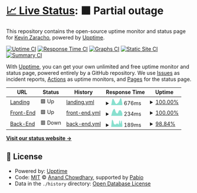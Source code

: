 # [📈 Live Status](https://kevinzaracho.com): <!--live status--> **🟧 Partial outage**

This repository contains the open-source uptime monitor and status page for [Kevin Zaracho](kevinzaracho.com), powered by [Upptime](https://github.com/upptime/upptime).

[![Uptime CI](https://github.com/kenzaflow/grow2on-uptime/workflows/Uptime%20CI/badge.svg)](https://github.com/kenzaflow/grow2on-uptime/actions?query=workflow%3A%22Uptime+CI%22)
[![Response Time CI](https://github.com/kenzaflow/grow2on-uptime/workflows/Response%20Time%20CI/badge.svg)](https://github.com/kenzaflow/grow2on-uptime/actions?query=workflow%3A%22Response+Time+CI%22)
[![Graphs CI](https://github.com/kenzaflow/grow2on-uptime/workflows/Graphs%20CI/badge.svg)](https://github.com/kenzaflow/grow2on-uptime/actions?query=workflow%3A%22Graphs+CI%22)
[![Static Site CI](https://github.com/kenzaflow/grow2on-uptime/workflows/Static%20Site%20CI/badge.svg)](https://github.com/kenzaflow/grow2on-uptime/actions?query=workflow%3A%22Static+Site+CI%22)
[![Summary CI](https://github.com/kenzaflow/grow2on-uptime/workflows/Summary%20CI/badge.svg)](https://github.com/kenzaflow/grow2on-uptime/actions?query=workflow%3A%22Summary+CI%22)

With [Upptime](https://upptime.js.org), you can get your own unlimited and free uptime monitor and status page, powered entirely by a GitHub repository. We use [Issues](https://github.com/kenzaflow/grow2on-uptime/issues) as incident reports, [Actions](https://github.com/kenzaflow/grow2on-uptime/actions) as uptime monitors, and [Pages](https://kevinzaracho.com) for the status page.

<!--start: status pages-->
<!-- This summary is generated by Upptime (https://github.com/upptime/upptime) -->
<!-- Do not edit this manually, your changes will be overwritten -->
<!-- prettier-ignore -->
| URL | Status | History | Response Time | Uptime |
| --- | ------ | ------- | ------------- | ------ |
| <img alt="" src="https://icons.duckduckgo.com/ip3/grow2on.com.ico" height="13"> [Landing](https://grow2on.com/) | 🟩 Up | [landing.yml](https://github.com/kenzaflow/grow2on-uptime/commits/HEAD/history/landing.yml) | <details><summary><img alt="Response time graph" src="./graphs/landing/response-time-week.png" height="20"> 676ms</summary><br><a href="https://www.kevinzaracho.com/history/landing"><img alt="Response time 1075" src="https://img.shields.io/endpoint?url=https%3A%2F%2Fraw.githubusercontent.com%2Fkenzaflow%2Fgrow2on-uptime%2FHEAD%2Fapi%2Flanding%2Fresponse-time.json"></a><br><a href="https://www.kevinzaracho.com/history/landing"><img alt="24-hour response time 286" src="https://img.shields.io/endpoint?url=https%3A%2F%2Fraw.githubusercontent.com%2Fkenzaflow%2Fgrow2on-uptime%2FHEAD%2Fapi%2Flanding%2Fresponse-time-day.json"></a><br><a href="https://www.kevinzaracho.com/history/landing"><img alt="7-day response time 676" src="https://img.shields.io/endpoint?url=https%3A%2F%2Fraw.githubusercontent.com%2Fkenzaflow%2Fgrow2on-uptime%2FHEAD%2Fapi%2Flanding%2Fresponse-time-week.json"></a><br><a href="https://www.kevinzaracho.com/history/landing"><img alt="30-day response time 700" src="https://img.shields.io/endpoint?url=https%3A%2F%2Fraw.githubusercontent.com%2Fkenzaflow%2Fgrow2on-uptime%2FHEAD%2Fapi%2Flanding%2Fresponse-time-month.json"></a><br><a href="https://www.kevinzaracho.com/history/landing"><img alt="1-year response time 1075" src="https://img.shields.io/endpoint?url=https%3A%2F%2Fraw.githubusercontent.com%2Fkenzaflow%2Fgrow2on-uptime%2FHEAD%2Fapi%2Flanding%2Fresponse-time-year.json"></a></details> | <details><summary><a href="https://www.kevinzaracho.com/history/landing">100.00%</a></summary><a href="https://www.kevinzaracho.com/history/landing"><img alt="All-time uptime 99.97%" src="https://img.shields.io/endpoint?url=https%3A%2F%2Fraw.githubusercontent.com%2Fkenzaflow%2Fgrow2on-uptime%2FHEAD%2Fapi%2Flanding%2Fuptime.json"></a><br><a href="https://www.kevinzaracho.com/history/landing"><img alt="24-hour uptime 100.00%" src="https://img.shields.io/endpoint?url=https%3A%2F%2Fraw.githubusercontent.com%2Fkenzaflow%2Fgrow2on-uptime%2FHEAD%2Fapi%2Flanding%2Fuptime-day.json"></a><br><a href="https://www.kevinzaracho.com/history/landing"><img alt="7-day uptime 100.00%" src="https://img.shields.io/endpoint?url=https%3A%2F%2Fraw.githubusercontent.com%2Fkenzaflow%2Fgrow2on-uptime%2FHEAD%2Fapi%2Flanding%2Fuptime-week.json"></a><br><a href="https://www.kevinzaracho.com/history/landing"><img alt="30-day uptime 100.00%" src="https://img.shields.io/endpoint?url=https%3A%2F%2Fraw.githubusercontent.com%2Fkenzaflow%2Fgrow2on-uptime%2FHEAD%2Fapi%2Flanding%2Fuptime-month.json"></a><br><a href="https://www.kevinzaracho.com/history/landing"><img alt="1-year uptime 99.97%" src="https://img.shields.io/endpoint?url=https%3A%2F%2Fraw.githubusercontent.com%2Fkenzaflow%2Fgrow2on-uptime%2FHEAD%2Fapi%2Flanding%2Fuptime-year.json"></a></details>
| <img alt="" src="https://icons.duckduckgo.com/ip3/integrador.grow2on.com.ico" height="13"> [Front-End](https://integrador.grow2on.com) | 🟩 Up | [front-end.yml](https://github.com/kenzaflow/grow2on-uptime/commits/HEAD/history/front-end.yml) | <details><summary><img alt="Response time graph" src="./graphs/front-end/response-time-week.png" height="20"> 234ms</summary><br><a href="https://www.kevinzaracho.com/history/front-end"><img alt="Response time 193" src="https://img.shields.io/endpoint?url=https%3A%2F%2Fraw.githubusercontent.com%2Fkenzaflow%2Fgrow2on-uptime%2FHEAD%2Fapi%2Ffront-end%2Fresponse-time.json"></a><br><a href="https://www.kevinzaracho.com/history/front-end"><img alt="24-hour response time 127" src="https://img.shields.io/endpoint?url=https%3A%2F%2Fraw.githubusercontent.com%2Fkenzaflow%2Fgrow2on-uptime%2FHEAD%2Fapi%2Ffront-end%2Fresponse-time-day.json"></a><br><a href="https://www.kevinzaracho.com/history/front-end"><img alt="7-day response time 234" src="https://img.shields.io/endpoint?url=https%3A%2F%2Fraw.githubusercontent.com%2Fkenzaflow%2Fgrow2on-uptime%2FHEAD%2Fapi%2Ffront-end%2Fresponse-time-week.json"></a><br><a href="https://www.kevinzaracho.com/history/front-end"><img alt="30-day response time 206" src="https://img.shields.io/endpoint?url=https%3A%2F%2Fraw.githubusercontent.com%2Fkenzaflow%2Fgrow2on-uptime%2FHEAD%2Fapi%2Ffront-end%2Fresponse-time-month.json"></a><br><a href="https://www.kevinzaracho.com/history/front-end"><img alt="1-year response time 193" src="https://img.shields.io/endpoint?url=https%3A%2F%2Fraw.githubusercontent.com%2Fkenzaflow%2Fgrow2on-uptime%2FHEAD%2Fapi%2Ffront-end%2Fresponse-time-year.json"></a></details> | <details><summary><a href="https://www.kevinzaracho.com/history/front-end">100.00%</a></summary><a href="https://www.kevinzaracho.com/history/front-end"><img alt="All-time uptime 100.00%" src="https://img.shields.io/endpoint?url=https%3A%2F%2Fraw.githubusercontent.com%2Fkenzaflow%2Fgrow2on-uptime%2FHEAD%2Fapi%2Ffront-end%2Fuptime.json"></a><br><a href="https://www.kevinzaracho.com/history/front-end"><img alt="24-hour uptime 100.00%" src="https://img.shields.io/endpoint?url=https%3A%2F%2Fraw.githubusercontent.com%2Fkenzaflow%2Fgrow2on-uptime%2FHEAD%2Fapi%2Ffront-end%2Fuptime-day.json"></a><br><a href="https://www.kevinzaracho.com/history/front-end"><img alt="7-day uptime 100.00%" src="https://img.shields.io/endpoint?url=https%3A%2F%2Fraw.githubusercontent.com%2Fkenzaflow%2Fgrow2on-uptime%2FHEAD%2Fapi%2Ffront-end%2Fuptime-week.json"></a><br><a href="https://www.kevinzaracho.com/history/front-end"><img alt="30-day uptime 100.00%" src="https://img.shields.io/endpoint?url=https%3A%2F%2Fraw.githubusercontent.com%2Fkenzaflow%2Fgrow2on-uptime%2FHEAD%2Fapi%2Ffront-end%2Fuptime-month.json"></a><br><a href="https://www.kevinzaracho.com/history/front-end"><img alt="1-year uptime 100.00%" src="https://img.shields.io/endpoint?url=https%3A%2F%2Fraw.githubusercontent.com%2Fkenzaflow%2Fgrow2on-uptime%2FHEAD%2Fapi%2Ffront-end%2Fuptime-year.json"></a></details>
| <img alt="" src="https://icons.duckduckgo.com/ip3/back.grow2on.com.ico" height="13"> [Back-End](https://back.grow2on.com:3102) | 🟥 Down | [back-end.yml](https://github.com/kenzaflow/grow2on-uptime/commits/HEAD/history/back-end.yml) | <details><summary><img alt="Response time graph" src="./graphs/back-end/response-time-week.png" height="20"> 189ms</summary><br><a href="https://www.kevinzaracho.com/history/back-end"><img alt="Response time 268" src="https://img.shields.io/endpoint?url=https%3A%2F%2Fraw.githubusercontent.com%2Fkenzaflow%2Fgrow2on-uptime%2FHEAD%2Fapi%2Fback-end%2Fresponse-time.json"></a><br><a href="https://www.kevinzaracho.com/history/back-end"><img alt="24-hour response time 175" src="https://img.shields.io/endpoint?url=https%3A%2F%2Fraw.githubusercontent.com%2Fkenzaflow%2Fgrow2on-uptime%2FHEAD%2Fapi%2Fback-end%2Fresponse-time-day.json"></a><br><a href="https://www.kevinzaracho.com/history/back-end"><img alt="7-day response time 189" src="https://img.shields.io/endpoint?url=https%3A%2F%2Fraw.githubusercontent.com%2Fkenzaflow%2Fgrow2on-uptime%2FHEAD%2Fapi%2Fback-end%2Fresponse-time-week.json"></a><br><a href="https://www.kevinzaracho.com/history/back-end"><img alt="30-day response time 197" src="https://img.shields.io/endpoint?url=https%3A%2F%2Fraw.githubusercontent.com%2Fkenzaflow%2Fgrow2on-uptime%2FHEAD%2Fapi%2Fback-end%2Fresponse-time-month.json"></a><br><a href="https://www.kevinzaracho.com/history/back-end"><img alt="1-year response time 268" src="https://img.shields.io/endpoint?url=https%3A%2F%2Fraw.githubusercontent.com%2Fkenzaflow%2Fgrow2on-uptime%2FHEAD%2Fapi%2Fback-end%2Fresponse-time-year.json"></a></details> | <details><summary><a href="https://www.kevinzaracho.com/history/back-end">98.84%</a></summary><a href="https://www.kevinzaracho.com/history/back-end"><img alt="All-time uptime 98.76%" src="https://img.shields.io/endpoint?url=https%3A%2F%2Fraw.githubusercontent.com%2Fkenzaflow%2Fgrow2on-uptime%2FHEAD%2Fapi%2Fback-end%2Fuptime.json"></a><br><a href="https://www.kevinzaracho.com/history/back-end"><img alt="24-hour uptime 99.99%" src="https://img.shields.io/endpoint?url=https%3A%2F%2Fraw.githubusercontent.com%2Fkenzaflow%2Fgrow2on-uptime%2FHEAD%2Fapi%2Fback-end%2Fuptime-day.json"></a><br><a href="https://www.kevinzaracho.com/history/back-end"><img alt="7-day uptime 98.84%" src="https://img.shields.io/endpoint?url=https%3A%2F%2Fraw.githubusercontent.com%2Fkenzaflow%2Fgrow2on-uptime%2FHEAD%2Fapi%2Fback-end%2Fuptime-week.json"></a><br><a href="https://www.kevinzaracho.com/history/back-end"><img alt="30-day uptime 99.63%" src="https://img.shields.io/endpoint?url=https%3A%2F%2Fraw.githubusercontent.com%2Fkenzaflow%2Fgrow2on-uptime%2FHEAD%2Fapi%2Fback-end%2Fuptime-month.json"></a><br><a href="https://www.kevinzaracho.com/history/back-end"><img alt="1-year uptime 98.76%" src="https://img.shields.io/endpoint?url=https%3A%2F%2Fraw.githubusercontent.com%2Fkenzaflow%2Fgrow2on-uptime%2FHEAD%2Fapi%2Fback-end%2Fuptime-year.json"></a></details>

<!--end: status pages-->

[**Visit our status website →**](https://kevinzaracho.com)

## 📄 License

- Powered by: [Upptime](https://github.com/upptime/upptime)
- Code: [MIT](./LICENSE) © [Anand Chowdhary](https://anandchowdhary.com), supported by [Pabio](https://pabio.com)
- Data in the `./history` directory: [Open Database License](https://opendatacommons.org/licenses/odbl/1-0/)
